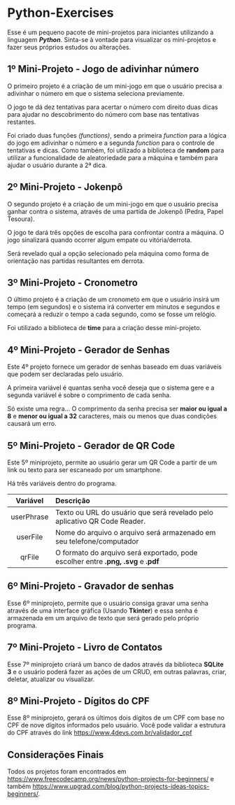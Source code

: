 # Python-Exercises

Esse é um pequeno pacote de mini-projetos para iniciantes utilizando a linguagem ***Python***.
Sinta-se à vontade para visualizar os mini-projetos e fazer seus próprios estudos ou alterações.

## 1º Mini-Projeto - Jogo de adivinhar número

O primeiro projeto é a criação de um mini-jogo em que o usuário precisa a adivinhar o número em que o sistema seleciona previamente.

O jogo te dá dez tentativas para acertar o número com direito duas dicas para ajudar no descobrimento do número com base nas tentativas restantes.

Foi criado duas funções *(functions)*, sendo a primeira *function* para a lógica do jogo em adivinhar o número e a segunda *function* para o controle de tentativas e dicas. Como também, foi utilizado a biblioteca de **random** para utilizar a funcionalidade de aleatoriedade para a máquina e também para ajudar o usuário durante a 2ª dica.

## 2º Mini-Projeto - Jokenpô

O segundo projeto é a criação de um mini-jogo em que o usuário precisa ganhar contra o sistema, através de uma partida de Jokenpô (Pedra, Papel Tesoura).

O jogo te dará três opções de escolha para confrontar contra a máquina. O jogo sinalizará quando ocorrer algum empate ou vitória/derrota.

Será revelado qual a opção selecionado pela máquina como forma de orientação nas partidas resultantes em derrota.


## 3º Mini-Projeto - Cronometro

O último projeto é a criação de um cronometo em que o usuário insirá um tempo (em segundos) e o sistema irá converter em minutos e segundos e começará a reduzir o tempo a cada segundo, como se fosse um relógio.

Foi utilizado a biblioteca de **time** para a criação desse mini-projeto.

## 4º Mini-Projeto - Gerador de Senhas
Este 4º projeto fornece um gerador de senhas baseado em duas variáveis que podem ser declaradas pelo usuário.

A primeira variável é quantas senha você deseja que o sistema gere e a segunda variável é sobre o comprimento de cada senha.

Só existe uma regra... O comprimento da senha precisa ser **maior ou igual a 8** e **menor ou igual a 32** caracteres, mais ou menos que duas condições causará um erro.

## 5º Mini-Projeto - Gerador de QR Code

Este 5º miniprojeto, permite ao usuário gerar um QR Code a partir de um link ou texto para ser escaneado por um smartphone.

Há três variáveis dentro do programa.

| Variável | Descrição |
| :------: | :---------- |
| userPhrase | Texto ou URL do usuário que será revelado pelo aplicativo QR Code Reader. |
| userFile  | Nome do arquivo o arquivo será armazenado em seu telefone/computador |
| qrFile | O formato do arquivo será exportado, pode escolher entre **.png, .svg** e **.pdf** |

## 6º Mini-Projeto - Gravador de senhas

Esse 6º miniprojeto, permite que o usuário consiga gravar uma senha através de uma interface gráfica (Usando **Tkinter**) e essa senha é armazenada em um arquivo de texto que será gerado pelo próprio programa.

## 7º Mini-Projeto - Livro de Contatos

Esse 7º miniprojeto criará um banco de dados através da biblioteca **SQLite 3** e o usuário poderá fazer as ações de um CRUD, em outras palavras, criar, deletar, atualizar ou visualizar.

## 8º Mini-Projeto - Dígitos do CPF

Esse 8º miniprojeto, gerará os últimos dois dígitos de um CPF com base no CPF de nove dígitos informados pelo usuário. Você pode validar a estrutura do CPF através do link https://www.4devs.com.br/validador_cpf

## Considerações Finais
Todos os projetos foram encontrados em https://www.freecodecamp.org/news/python-projects-for-beginners/ e também https://www.upgrad.com/blog/python-projects-ideas-topics-beginners/.
